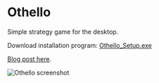 # Othello
Simple strategy game for the desktop.

Download installation program: [Othello_Setup.exe](https://winsoft.se/files/Othello_Setup.exe)

[Blog post here](http://www.winsoft.se/2020/03/othello/).

![Othello screenshot](http://www.winsoft.se/images/othello.jpg)